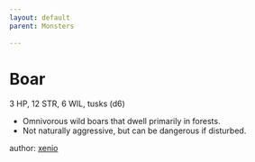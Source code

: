 ```yaml
---
layout: default
parent: Monsters
  
---
```

# Boar
3 HP, 12 STR, 6 WIL, tusks (d6)  
- Omnivorous wild boars that dwell primarily in forests.  
- Not naturally aggressive, but can be dangerous if disturbed.  

author: [xenio](https://xenioinabottle.blogspot.com/2021/02/classic-monsters-for-cairnito-part-1.html)
